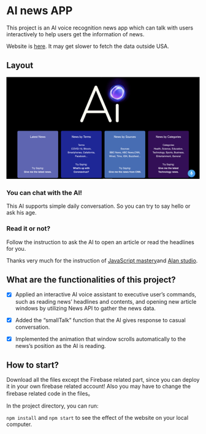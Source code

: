 # AI news APP

This project is an AI voice recognition news app which can talk with users interactively to help users get the information of news.

Website is [here](https://ai-news-af2a3.web.app/). It may get slower to fetch the data outside USA.

## Layout

![image](https://github.com/Xiangning2020/AI-News/blob/main/ai.png)

### You can chat with the AI!

This AI supports simple daily conversation. So you can try to say hello or ask his age.

### Read it or not?

Follow the instruction to ask the AI to open an article or read the headlines for you.



Thanks very much for the instruction of [JavaScript mastery](https://www.youtube.com/channel/UCmXmlB4-HJytD7wek0Uo97A)and [Alan studio](https://alan.app/).

## What are the functionalities of this project?

- [x] Applied an interactive AI voice assistant to executive user’s commands, such as reading news’ headlines and
contents, and opening new article windows by utilizing News API to gather the news data.
- [x] Added the “smallTalk” function that the AI gives response to casual conversation.
- [x] Implemented the animation that window scrolls automatically to the news’s position as the AI is reading.



## How to start?

Download all the files except the Firebase related part, since you can deploy it in your own firebase related account!
Also you may have to change the firebase related code in the files。

In the project directory, you can run:

`npm install` and `npm start` to see the effect of the website on your local computer.

